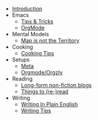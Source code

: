 - [Introduction](README.md)
- Emacs
  - [Tips & Tricks](emacs/emacs-tips-tricks.md "Doom Emacs Keybindings")
  - [OrgMode](emacs/org-mode.md)
- Mental Models
  - [Map is not the Territory](mental-models/map-is-not-the-territory.md)
- Cooking
  - [Cooking Tips](cooking/cooking-tips.md)
- Setups
  - [Meta](setups/meta.md)
  - [Orgmode/Orgzly](setups/org-mode-orgzly.md)
- Reading
  - [Long-form non-fiction blogs](reading/long-form-non-fiction-blogs.md)
  - [Things to (re-)read](reading/things-to-reread.md)
- Writing
  - [Writing In Plain English](writing/writing-in-plain-english.md)
  - [Writing Tips](writing/writing-tips.md)
